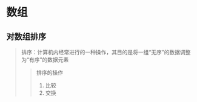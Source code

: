 <!--
 * @Author: your name
 * @Date: 2021-09-09 10:36:54
 * @LastEditTime: 2021-09-09 16:10:50
 * @LastEditors: Please set LastEditors
 * @Description: In User Settings Edit
 * @FilePath: /WorkSpace/C/C基础/数组与指针.md
-->

# 数组

## 对数组排序
> 排序：计算机内经常进行的一种操作，其目的是将一组“无序”的数据调整为“有序”的数据元素
>> 排序的操作
>> 1. 比较
>> 2. 交换
